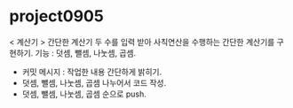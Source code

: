 # project0905
< 계산기 >
간단한 계산기
두 수를 입력 받아 사칙연산을 수행하는 간단한 계산기를 구현하기.
기능 : 덧셈, 뺄셈, 나눗셈, 곱셈.

- 커밋 메시지 : 작업한 내용 간단하게 밝히기.
- 덧셈, 뺄셈, 나눗셈, 곱셈 나누어서 코드 작성.
- 덧셈, 뺄셈, 나눗셈, 곱셈 순으로 push.
